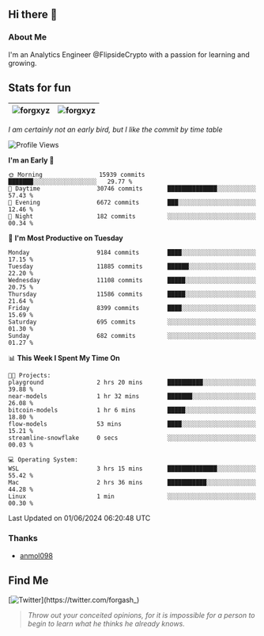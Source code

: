 ## Hi there 👋

### About Me

I'm an Analytics Engineer @FlipsideCrypto with a passion for learning and growing.
  
## Stats for fun

| <img align="center" src="https://github-readme-streak-stats.herokuapp.com/?user=forgxyz&theme=tokyonight" alt="forgxyz" /> | <img align="center" src="https://github-readme-stats.vercel.app/api?username=forgxyz&theme=tokyonight&show_icons=true" alt="forgxyz" /> |
| ------------- |------------- |

*I am certainly not an early bird, but I like the commit by time table*  

<!--START_SECTION:waka-->
![Profile Views](http://img.shields.io/badge/Profile%20Views-0-blue)

**I'm an Early 🐤** 

```text
🌞 Morning                15939 commits       ███████░░░░░░░░░░░░░░░░░░   29.77 % 
🌆 Daytime                30746 commits       ██████████████░░░░░░░░░░░   57.43 % 
🌃 Evening                6672 commits        ███░░░░░░░░░░░░░░░░░░░░░░   12.46 % 
🌙 Night                  182 commits         ░░░░░░░░░░░░░░░░░░░░░░░░░   00.34 % 
```
📅 **I'm Most Productive on Tuesday** 

```text
Monday                   9184 commits        ████░░░░░░░░░░░░░░░░░░░░░   17.15 % 
Tuesday                  11885 commits       ██████░░░░░░░░░░░░░░░░░░░   22.20 % 
Wednesday                11108 commits       █████░░░░░░░░░░░░░░░░░░░░   20.75 % 
Thursday                 11586 commits       █████░░░░░░░░░░░░░░░░░░░░   21.64 % 
Friday                   8399 commits        ████░░░░░░░░░░░░░░░░░░░░░   15.69 % 
Saturday                 695 commits         ░░░░░░░░░░░░░░░░░░░░░░░░░   01.30 % 
Sunday                   682 commits         ░░░░░░░░░░░░░░░░░░░░░░░░░   01.27 % 
```


📊 **This Week I Spent My Time On** 

```text
🐱‍💻 Projects: 
playground               2 hrs 20 mins       ██████████░░░░░░░░░░░░░░░   39.88 % 
near-models              1 hr 32 mins        ███████░░░░░░░░░░░░░░░░░░   26.08 % 
bitcoin-models           1 hr 6 mins         █████░░░░░░░░░░░░░░░░░░░░   18.80 % 
flow-models              53 mins             ████░░░░░░░░░░░░░░░░░░░░░   15.21 % 
streamline-snowflake     0 secs              ░░░░░░░░░░░░░░░░░░░░░░░░░   00.03 % 

💻 Operating System: 
WSL                      3 hrs 15 mins       ██████████████░░░░░░░░░░░   55.42 % 
Mac                      2 hrs 36 mins       ███████████░░░░░░░░░░░░░░   44.28 % 
Linux                    1 min               ░░░░░░░░░░░░░░░░░░░░░░░░░   00.30 % 
```


 Last Updated on 01/06/2024 06:20:48 UTC
<!--END_SECTION:waka-->

### Thanks
 - [anmol098](https://github.com/anmol098/waka-readme-stats/)
  
## Find Me
[![Twitter](https://img.shields.io/twitter/url/https/twitter.com/forgash_.svg?style=social&label=Follow%20%40forgash_)](https://twitter.com/forgash_)


> *Throw out your conceited opinions, for it is impossible for a person to begin to learn what he thinks he already knows.* 
